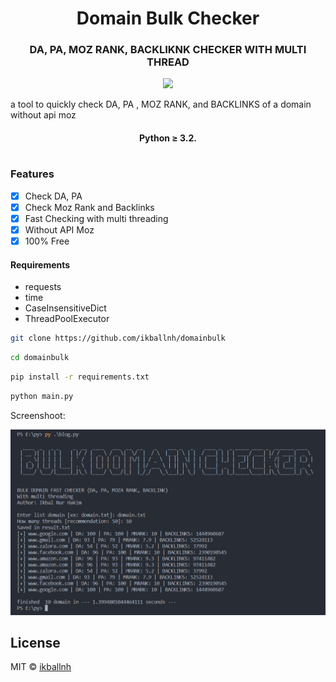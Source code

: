 <h1 align="center">Domain Bulk Checker </h1>
<h3 align="center">DA, PA, MOZ RANK, BACKLIKNK CHECKER WITH MULTI THREAD</h3>

<div align="center">

</div>
<p align="center">
    <a href="https://github.com/ikballnh/domainbulk/" alt="Made with Python">
        <img src="https://forthebadge.com/images/badges/made-with-python.svg" /></a>
</p>

a tool to quickly check DA, PA , MOZ RANK, and BACKLINKS of a domain without api moz
<h4 align="center">Python ≥ 3.2.</h4>

# 

### Features

- [x] Check DA, PA
- [x] Check Moz Rank and Backlinks
- [x] Fast Checking with multi threading
- [x] Without API Moz
- [x] 100% Free
#### Requirements
- requests
- time
- CaseInsensitiveDict
- ThreadPoolExecutor

```bash
git clone https://github.com/ikballnh/domainbulk
```
```bash
cd domainbulk
```
```bash
pip install -r requirements.txt 
```
```bash
python main.py
```
Screenshoot:
<p align="center">
<img src="https://github.com/ikballnh/domainbulk/blob/main/dombulk.png" /></a>
</p>


## License
MIT  © [ikballnh](https://github.com/ikballnh)
